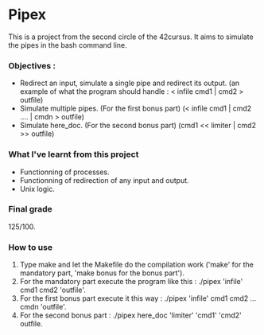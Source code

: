 # Pipex

This is a project from the second circle of the 42cursus.
It aims to simulate the pipes in the bash command line.

### Objectives :
  * Redirect an input, simulate a single pipe and redirect its output. (an example of what the program should handle : < infile cmd1 | cmd2 > outfile)
  * Simulate multiple pipes. (For the first bonus part) (< infile cmd1 | cmd2 .... | cmdn > outfile)
  * Simulate here_doc. (For the second bonus part) (cmd1 << limiter | cmd2 >> outfile)

### What I've learnt from this project
  * Functionning of processes.
  * Functionning of redirection of any input and output.
  * Unix logic.

### Final grade
  125/100.
  
### How to use
  1. Type make and let the Makefile do the compilation work ('make' for the mandatory part, 'make bonus for the bonus part').
  2. For the mandatory part execute the program like this : ./pipex 'infile' cmd1 cmd2 'outfile'.
  3. For the first bonus part execute it this way : ./pipex 'infile' cmd1 cmd2 ... cmdn 'outfile'.
  4. For the second bonus part : ./pipex here_doc 'limiter' 'cmd1' 'cmd2' outfile.
